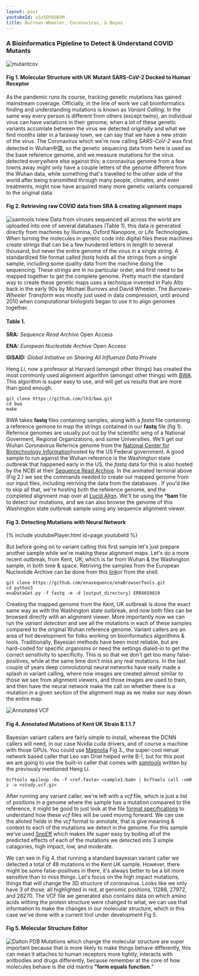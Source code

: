 ```yaml
---
layout: post
youtubeId: v5z5OV6UAVM
title: Burrows-Wheeler, Coronavirus, & Bayes
---
```

### A Bioinformatics Pipleline to Detect & Understand COVID Mutants
![mutantcov](/images/composite_border.png "Mutant SARS-CoV-2 ACE2 Receptor Complex")
#### Fig 1. Molecular Structure with UK Mutant SARS-CoV-2 Docked to Human Receptor
As the pandemic runs its course, tracking genetic mutations has gained mainstream coverage. Officially, in the line of work we call bioinformatics finding and understanding mutations is known as *Variant Calling*. In the same way every person is different from others (except twins), an individual virus can have variations in their genome; when a lot of these genetic variants accumlate between the virus we detected originally and what we find months later in a faraway town, we can say that we have a new *strain* of the virus. The Coronavirus which we're now calling *SARS-CoV-2* was first detected in Wuhan中国, so the genetic sequecing data from here is used as the base reference genome, and we measure mutations for the virus detected everywhere else against this; a coronavirus genome from a few towns away might only have a couple letters of the genome different from the Wuhan data, while something that's travelled to the other side of the world after being transmitted through many people, climates, and even treatments, might now have acquired many more genetic variants compared to the original data.
#### Fig 2. Retrieving raw COVID data from SRA & creating alignment maps
![samtools tview](/images/render1612723995528-min.gif "SARS-CoV-2 Aligned")
Data from viruses sequenced all across the world are uploaded into one of several databases (Table 1), this data is generated directly from machines by Illumina, Oxford Nanopore, or Life Technologies. When turning the molecules in genetic code into digital files these machines create strings that can be a few hundered letters in length to several thousand, but never the enitre genome of the virus in a single string. A standardized file format called *fastq* holds all the strings from a single sample, including some quality data from the machine doing the sequencing. These strings are in no particular order, and first need to be mapped together to get the complete genome. Pretty much the standard way to create these genetic maps uses a technique invented in Palo Alto back in the early 90s by  Michael Burrows and David Wheeler. The *Burrows–Wheeler Transform* was mostly just used in data compression, until around 2010 when computational biologists began to use it to align genomes together.

#### Table 1.
**SRA:** *Sequence Read Archive* Open Access

**ENA:** *European Nucleotide Archive* Open Access

**GISAID:** *Global Initiative on Sharing All Influenza Data* Private

Heng Li, now a professor at Harvard (amongst other things) has created the most commonly used alignment algorithm (amongst other things) with [BWA](https://github.com/lh3/bwa). This algorithm is super easy to use, and will get us results that are more than good enough. 

    git clone https://github.com/lh3/bwa.git
    cd bwa
    make

BWA takes **fastq** files containing samples, along with a *fasta* file containing a reference gemone to map the strings contained in our **fastq** file (fig 1). Refernce genomes are usually put out by the scientific wing of a National Goverment, Regional Organizations, and some Universities. We'll get our Wuhan Coronavirus Refernce genome from the [National Center for Biotechnology Information](https://www.ncbi.nlm.nih.gov/nuccore/1798174254)hosted by the US Federal government. A good sample to run against the Wuhan reference is the Washington state outbreak that happened early in the US, the *fastq* data for this is also hosted by the NCBI at their [Sequence Read Archive](https://trace.ncbi.nlm.nih.gov/Traces/sra/?run=SRR11278092). In the animated terminal above (Fig 2.) we see the commands needed to create our mapped genome from our input files, including retriving the data from the databases . If you'd like to skip all that, we're hosting both the reference genome, and the completed alignment map over at [Lucid Align](https://lucidalign.com/#cov). We'll be using the ***bam** file to detect our mutations, and we can also browse the genome of this Washington state outbreak sample using any sequence alignment viewer.

#### Fig 3. Detecting Mutations with Neural Network
{% include youtubePlayer.html id=page.youtubeId %}

But before going on to variant calling this first sample let's just prepare another sample while we're making these alignment maps. Let's do a more recent outbreak, from Kent, UK; which is far from Wuhan & the Washington sample, in both time & space. Retriving the samples from the European Nucleotide Archive can be done from this [link](https://www.ebi.ac.uk/ena/browser/view/ERR4659819)or from the shell. 

    git clone https://github.com/enasequence/enaBrowserTools.git
    cd python3
    enaDataGet.py -f fastq -m -d [output_directory] ERR4659819

Creating the mapped genome from the Kent, UK outbreak is done the exact same way as with the Washington state outbreak, and now both files can be browsed directly with an alignment viewer. More importantly now we can run the *variant detection* and see all the mutations in each of these samples compared to the original Wuhan reference genome. Variant callers are an area of hot development for folks working on bioinformatics algorithms & tools. Traditionally, Bayesian methods have been most reliable, but are hard-coded for specific organisms or need the settings dialed-in to get the correct sensitivity to specificity. This is so that we don't get too many false-positives, while at the same time don't miss any real mutations. In the last couple of years deep convolutional neural networks have really made a splash in variant calling, where now images are created almost similar to those we see from alignment viewers, and those images are used to train, and then have the neural network make the call on whether there is a mutation in a given section of the alignment map as we make our way down the entire map.

![Annotated VCF](/images/eff_kent.png "High Impact mutation in Kent UK sample")
#### Fig 4. Annotated Mutations of Kent UK Strain B.1.1.7

Bayesian variant callers are fairly simple to install, whereas the DCNN callers will need, in our case Nvidia cuda drivers, and of course a machine with those GPUs. You could use [Magnolia](https://magnolia.sh/) Fig 3., the super-cool nerual network based caller that Leo van Driel helped write B-), but for this post we are going to use the built-in caller that comes with [*samtools*](http://www.htslib.org/download/) written by the previously mentioned Heng Li.

    bcftools mpileup -Ou -f <ref.fasta> <sample1.bam> | bcftools call -vmO z -o <study.vcf.gz>

After running any variant caller, we're left with a *vcf* file, which is just a list of positions in a genome where the sample has a mutation compared to the reference, it might be good to just look at the file [format specifications](https://samtools.github.io/hts-specs/VCFv4.2.pdf) to understand how these *vcf* files will be used moving forward. We can use the alloted fields in the *vcf* format to annotate, that is give meaning & context to each of the mutations we detect in the genome. For this sample we've used [SnpEff](https://pcingola.github.io/SnpEff/users_of_snpeff/) which makes life super easy by boiling all of the predicted effects of each of the mutations we detected into 3 simple catagories, high impact, low, and moderate. 

We can see in Fig 4. that running a standard bayesian variant caller we detected a total of 48 mutations in the Kent UK sample. However, there might be some false-positives in there, it's always better to be a bit more sensitive than to miss things. Let's focus on the high impact mutations, things that will change the 3D structure of coronavirus. Looks like we only have 3 of those, all highlighted in red, at genomic positions, 11288, 27972, and 28270. The VCF file we generated also contains data on which amino acids withing the protein structure were changed to what, we can use that information to make the changes in our molecular structure, which in this case we've done with a current tool under development Fig 5. 
#### Fig 5. Molecular Structure Editor
![Dalton PDB](/images/dalton_beta.gif "Editing Molecular Structure")
Mutations which change the molecular structure are super important because that is more likely to make things behave differently, this can mean it attaches to human receptors more tightly, interacts with anitbodies and drugs differently, because remember at the core of how molecules behave is the old mantra **"form equals function.**" 
